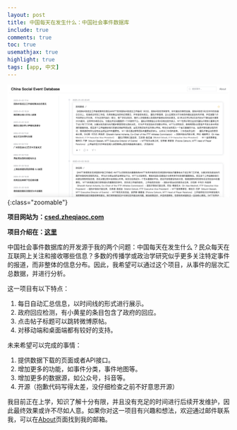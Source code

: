 ```yaml
---
layout: post
title: 中国每天在发生什么：中国社会事件数据库
include: true
comments: true
toc: true
usemathjax: true
highlight: true
tags: [app, 中文]
---
```


![csed](/assets/csed.png){:class="zoomable"}

<div class="emphasis-box" markdown="1">

**项目网站为：[csed.zheqiaoc.com](https://csed.zheqiaoc.com)**

**项目介绍在：[这里](https://csed.zheqiaoc.com/about)**

</div>

中国社会事件数据库的开发源于我的两个问题：中国每天在发生什么？民众每天在互联网上关注和接收哪些信息？多数的传播学或政治学研究似乎更多关注特定事件的报道，而非整体的信息分布。因此，我希望可以通过这个项目，从事件的层次汇总数据，并进行分析。

这一项目有以下特点：

1. 每日自动汇总信息，以时间线的形式进行展示。
2. 政府回应检测，有小黄星的条目包含了政府的回应。
3. 点击帖子标题可以跳转微博原帖。
4. 对移动端和桌面端都有较好的支持。

未来希望可以完成的事情：

1. 提供数据下载的页面或者API接口。
2. 增加更多的功能，如事件分类，事件地图等。
3. 增加更多的数据源，如公众号，抖音等。
4. 开源（抱歉代码写得太差，没仔细检查之前不好意思开源）

我目前正在上学，知识了解十分有限，并且没有充足的时间进行后续开发维护，因此最终效果或许不尽如人意。如果你对这一项目有兴趣和想法，欢迎通过邮件联系我，可以在[About](https://www.zheqiaoc.com/about)页面找到我的邮箱。
